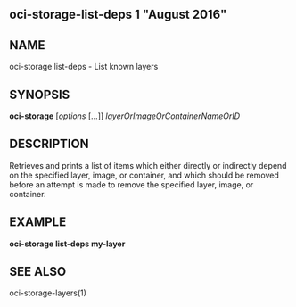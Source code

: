 ## oci-storage-list-deps 1 "August 2016"

## NAME
oci-storage list-deps - List known layers

## SYNOPSIS
**oci-storage** [*options* [...]] *layerOrImageOrContainerNameOrID*

## DESCRIPTION
Retrieves and prints a list of items which either directly or indirectly depend
on the specified layer, image, or container, and which should be removed before
an attempt is made to remove the specified layer, image, or container.

## EXAMPLE
**oci-storage list-deps my-layer**

## SEE ALSO
oci-storage-layers(1)
